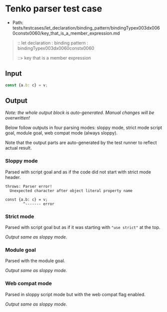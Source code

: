 # Tenko parser test case

- Path: tests/testcases/let_declaration/binding_pattern/bindingTypex003dx0060constx0060/key_that_is_a_member_expression.md

> :: let declaration : binding pattern : bindingTypex003dx0060constx0060
>
> ::> key that is a member expression

## Input

`````js
const {a.b: c} = v;
`````

## Output

_Note: the whole output block is auto-generated. Manual changes will be overwritten!_

Below follow outputs in four parsing modes: sloppy mode, strict mode script goal, module goal, web compat mode (always sloppy).

Note that the output parts are auto-generated by the test runner to reflect actual result.

### Sloppy mode

Parsed with script goal and as if the code did not start with strict mode header.

`````
throws: Parser error!
  Unexpected character after object literal property name

const {a.b: c} = v;
        ^------- error
`````

### Strict mode

Parsed with script goal but as if it was starting with `"use strict"` at the top.

_Output same as sloppy mode._

### Module goal

Parsed with the module goal.

_Output same as sloppy mode._

### Web compat mode

Parsed in sloppy script mode but with the web compat flag enabled.

_Output same as sloppy mode._
